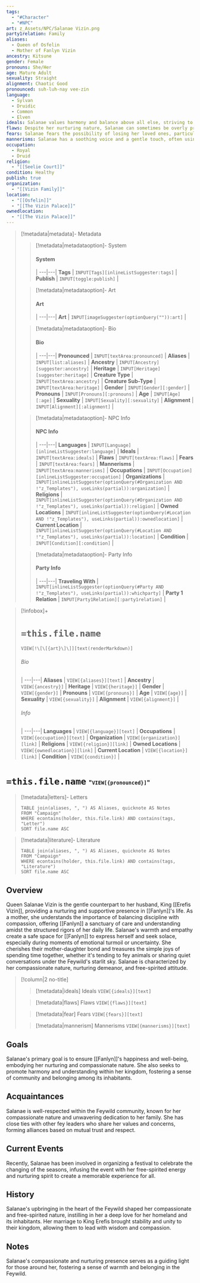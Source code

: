 ```yaml
---
tags:
  - "#Character"
  - "#NPC"
art: z_Assets/NPC/Salanae Vizin.png
party1relation: Family
aliases:
  - Queen of Osfelin
  - Mother of Fanlyn Vizin
ancestry: Kitsune
gender: Female
pronouns: She/Her
age: Mature Adult
sexuality: Straight
alignment: Chaotic Good
pronounced: suh-luh-nay vee-zin
language:
  - Sylvan
  - Druidic
  - Common
  - Elven
ideals: Salanae values harmony and balance above all else, striving to maintain peace within her family and community. Her compassion and free-spirited nature guide her in fostering understanding and empathy among the fey creatures of the Feywild.
flaws: Despite her nurturing nature, Salanae can sometimes be overly protective, which may inadvertently hinder Fanlyn's independence. She also struggles with self-doubt, occasionally questioning her abilities as a mother and a wife, despite her compassionate demeanor.
fears: Salanae fears the possibility of losing her loved ones, particularly Fanlyn, to the dangers of the Feywild. She also harbors a deep-seated fear of failing to provide the support and guidance that her daughter needs, reflecting her nurturing and compassionate traits.
mannerisms: Salanae has a soothing voice and a gentle touch, often using comforting gestures to reassure those around her. Her free-spirited attitude shines through in her love for nature and her willingness to embrace new experiences, inspiring others to do the same.
occupation:
  - Royal
  - Druid
religion:
  - "[[Seelie Court]]"
condition: Healthy
publish: true
organization:
  - "[[Vizin Family]]"
location:
  - "[[Osfelin]]"
  - "[[The Vizin Palace]]"
ownedlocation:
  - "[[The Vizin Palace]]"
---
```

> [!metadata|metadata]- Metadata 
>> [!metadata|metadataoption]- System
>> #### System
>>  |
>> ---|---|
> **Tags** | `INPUT[Tags][inlineListSuggester:tags]` |
> **Publish** | `INPUT[toggle:publish]` |
>
>
>> [!metadata|metadataoption]- Art
>> #### Art
>>  |
>> ---|---|
>> **Art** | `INPUT[imageSuggester(optionQuery("")):art]` |
>
>> [!metadata|metadataoption]- Bio
>> #### Bio
>>  |
>> ---|---|
>> **Pronounced** |  `INPUT[textArea:pronounced]` |
>> **Aliases** | `INPUT[list:aliases]` |
>> **Ancestry** | `INPUT[Ancestry][suggester:ancestry]` |
>> **Heritage** | `INPUT[Heritage][suggester:heritage]` |
> **Creature Type** | `INPUT[textArea:ancestry]` |
> **Creature Sub-Type** | `INPUT[textArea:heritage]` |
>> **Gender** | `INPUT[Gender][:gender]` |
>> **Pronouns** | `INPUT[Pronouns][:pronouns]` |
>> **Age** | `INPUT[Age][:age]` |
>> **Sexuality** | `INPUT[Sexuality][:sexuality]` |
>> **Alignment** | `INPUT[Alignment][:alignment]` |
>
>> [!metadata|metadataoption]- NPC Info
>> #### NPC Info
>>  |
>>---|---|
>> **Languages** | `INPUT[Language][inlineListSuggester:language]` |
>> **Ideals** | `INPUT[textArea:ideals]` |
>> **Flaws** | `INPUT[textArea:flaws]` |
>> **Fears** |  `INPUT[textArea:fears]` |
>> **Mannerisms** |  `INPUT[textArea:mannerisms]` |
>> **Occupations** | `INPUT[Occupation][inlineListSuggester:occupation]` |
>> **Organizations** | `INPUT[inlineListSuggester(optionQuery(#Organization AND !"z_Templates"), useLinks(partial)):organization]` |
>> **Religions** | `INPUT[inlineListSuggester(optionQuery(#Organization AND !"z_Templates"), useLinks(partial)):religion]` |
>> **Owned Locations** | `INPUT[inlineListSuggester(optionQuery(#Location AND !"z_Templates"), useLinks(partial)):ownedlocation]` |
>> **Current Location** | `INPUT[inlineListSuggester(optionQuery(#Location AND !"z_Templates"), useLinks(partial)):location]` |
>> **Condition** | `INPUT[Condition][:condition]` |
>
>> [!metadata|metadataoption]- Party Info
>> #### Party Info
>>  |
>> ---|---|
>> **Traveling With** | `INPUT[inlineListSuggester(optionQuery(#Party AND !"z_Templates"), useLinks(partial)):whichparty]` |
>> **Party 1 Relation** | `INPUT[Party1Relation][:party1relation]` |

> [!infobox]+
> # `=this.file.name`
> `VIEW[!\[\[{art}\]\]][text(renderMarkdown)]`
> ###### Bio
>  |
> ---|---|
> **Aliases** | `VIEW[{aliases}][text]` |
> **Ancestry** | `VIEW[{ancestry}]` |
> **Heritage** | `VIEW[{heritage}]` |
> **Gender** | `VIEW[{gender}]` |
> **Pronouns** | `VIEW[{pronouns}]` |
> **Age** | `VIEW[{age}]` |
> **Sexuality** | `VIEW[{sexuality}]` |
> **Alignment** | `VIEW[{alignment}]` |
> ###### Info
>  |
> ---|---|
> **Languages** | `VIEW[{language}][text]` |
> **Occupations** | `VIEW[{occupation}][text]` |
> **Organization** | `VIEW[{organization}][link]` |
> **Religions** | `VIEW[{religion}][link]` |
> **Owned Locations** | `VIEW[{ownedlocation}][link]` |
> **Current Location** | `VIEW[{location}][link]` |
> **Condition** | `VIEW[{condition}]` |


# **`=this.file.name`** <span style="font-size: medium">"`VIEW[{pronounced}]`"</span>

> [!metadata|letters]- Letters
> ```dataview
> TABLE join(aliases, ", ") AS Aliases, quicknote AS Notes
> FROM "Campaign"
> WHERE econtains(holder, this.file.link) AND contains(tags, "Letter")
> SORT file.name ASC

> [!metadata|literature]- Literature
> ```dataview
> TABLE join(aliases, ", ") AS Aliases, quicknote AS Notes
> FROM "Campaign"
> WHERE econtains(holder, this.file.link) AND contains(tags, "Literature")
> SORT file.name ASC

## Overview

Queen Salanae Vizin is the gentle counterpart to her husband, King [[Erefis Vizin]], providing a nurturing and supportive presence in [[Fanlyn]]'s life. As a mother, she understands the importance of balancing discipline with compassion, offering [[Fanlyn]] a sanctuary of care and understanding amidst the structured rigors of her daily life. Salanae's warmth and empathy create a safe space for [[Fanlyn]] to express herself and seek solace, especially during moments of emotional turmoil or uncertainty. She cherishes their mother-daughter bond and treasures the simple joys of spending time together, whether it's tending to fey animals or sharing quiet conversations under the Feywild's starlit sky. Salanae is characterized by her compassionate nature, nurturing demeanor, and free-spirited attitude.

> [!column|2 no-title]
>
> 
>> [!metadata|ideals] Ideals
> `VIEW[{ideals}][text]`
>
>> [!metadata|flaws] Flaws
> `VIEW[{flaws}][text]`
> 
>> [!metadata|fear] Fears
> `VIEW[{fears}][text]`
>
>> [!metadata|mannerism] Mannerisms
> `VIEW[{mannerisms}][text]`

## Goals

Salanae's primary goal is to ensure [[Fanlyn]]'s happiness and well-being, embodying her nurturing and compassionate nature. She also seeks to promote harmony and understanding within her kingdom, fostering a sense of community and belonging among its inhabitants.

## Acquaintances

Salanae is well-respected within the Feywild community, known for her compassionate nature and unwavering dedication to her family. She has close ties with other fey leaders who share her values and concerns, forming alliances based on mutual trust and respect.

## Current Events

Recently, Salanae has been involved in organizing a festival to celebrate the changing of the seasons, infusing the event with her free-spirited energy and nurturing spirit to create a memorable experience for all.

## History

Salanae's upbringing in the heart of the Feywild shaped her compassionate and free-spirited nature, instilling in her a deep love for her homeland and its inhabitants. Her marriage to King Erefis brought stability and unity to their kingdom, allowing them to lead with wisdom and compassion.

## Notes

Salanae's compassionate and nurturing presence serves as a guiding light for those around her, fostering a sense of warmth and belonging in the Feywild.



